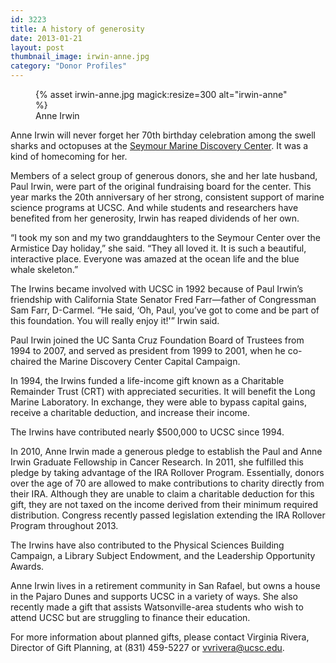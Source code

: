 ```yaml
---
id: 3223
title: A history of generosity
date: 2013-01-21
layout: post
thumbnail_image: irwin-anne.jpg
category: "Donor Profiles"
---
```

<figure class="inline-image right">
{% asset irwin-anne.jpg magick:resize=300 alt="irwin-anne" %}<figcaption>Anne Irwin</figcaption></figure>

Anne Irwin will never forget her 70th birthday celebration among the swell sharks and octopuses at the [Seymour Marine Discovery Center](https://seymourcenter.ucsc.edu/). It was a kind of homecoming for her.

Members of a select group of generous donors, she and her late husband, Paul Irwin, were part of the original fundraising board for the center. This year marks the 20th anniversary of her strong, consistent support of marine science programs at UCSC. And while students and researchers have benefited from her generosity, Irwin has reaped dividends of her own.

&#8220;I took my son and my two granddaughters to the Seymour Center over the Armistice Day holiday,&#8221; she said. &#8220;They all loved it. It is such a beautiful, interactive place. Everyone was amazed at the ocean life and the blue whale skeleton.&#8221;

The Irwins became involved with UCSC in 1992 because of Paul Irwin&#8217;s friendship with California State Senator Fred Farr—father of Congressman Sam Farr, D-Carmel. &#8220;He said, &#8216;Oh, Paul, you&#8217;ve got to come and be part of this foundation. You will really enjoy it!'&#8221; Irwin said.

Paul Irwin joined the UC Santa Cruz Foundation Board of Trustees from 1994 to 2007, and served as president from 1999 to 2001, when he co-chaired the Marine Discovery Center Capital Campaign.

In 1994, the Irwins funded a life-income gift known as a Charitable Remainder Trust (CRT) with appreciated securities. It will benefit the Long Marine Laboratory. In exchange, they were able to bypass capital gains, receive a charitable deduction, and increase their income.

The Irwins have contributed nearly $500,000 to UCSC since 1994.

In 2010, Anne Irwin made a generous pledge to establish the Paul and Anne Irwin Graduate Fellowship in Cancer Research. In 2011, she fulfilled this pledge by taking advantage of the IRA Rollover Program. Essentially, donors over the age of 70 are allowed to make contributions to charity directly from their IRA. Although they are unable to claim a charitable deduction for this gift, they are not taxed on the income derived from their minimum required distribution. Congress recently passed legislation extending the IRA Rollover Program throughout 2013.

The Irwins have also contributed to the Physical Sciences Building Campaign, a Library Subject Endowment, and the Leadership Opportunity Awards.

Anne Irwin lives in a retirement community in San Rafael, but owns a house in the Pajaro Dunes and supports UCSC in a variety of ways. She also recently made a gift that assists Watsonville-area students who wish to attend UCSC but are struggling to finance their education.

For more information about planned gifts, please contact Virginia Rivera, Director of Gift Planning, at (831) 459-5227 or <vvrivera@ucsc.edu>.
